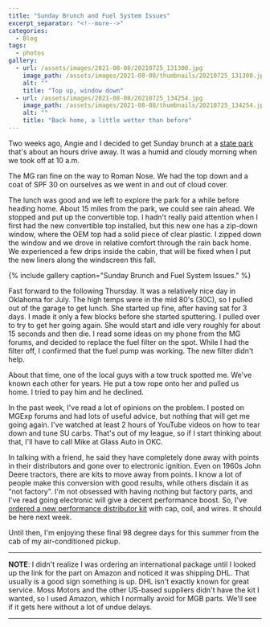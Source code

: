```yaml
---
title: "Sunday Brunch and Fuel System Issues"
excerpt_separator: "<!--more-->"
categories:
  - Blog
tags: 
  - photos
gallery: 
  - url: /assets/images/2021-08-08/20210725_131300.jpg
    image_path: /assets/images/2021-08-08/thumbnails/20210725_131300.jpg
    alt: ""
    title: "Top up, window down"
  - url: /assets/images/2021-08-08/20210725_134254.jpg
    image_path: /assets/images/2021-08-08/thumbnails/20210725_134254.jpg
    alt: ""
    title: "Back home, a little wetter than before"
---
```


Two weeks ago, Angie and I decided to get Sunday brunch at a 
[state park](https://www.travelok.com/state-parks/roman-nose-state-park) 
that's about an hours drive away. It was a humid and cloudy morning when we took off at 10 a.m.

<!--more-->

The MG ran fine on the way to Roman Nose. We had the top down and a coat of SPF 30 on ourselves as we went
in and out of cloud cover.

The lunch was good and we left to explore the park for a while before heading home. About 15 miles from the park, we could 
see rain ahead. We stopped and put up the convertible top. I hadn't really paid attention when I first had the new 
convertible top installed, but this new one has a zip-down window, where the OEM top had a solid piece of clear plastic. 
I zipped down the window and we drove in relative comfort through the rain back home. We experienced a few drips inside the
cabin, that will be fixed when I put the new liners along the windscreen this fall.

{% include gallery caption="Sunday Brunch and Fuel System Issues." %}

Fast forward to the following Thursday. It was a relatively nice day in Oklahoma for July. The high temps were in the
mid 80's (30C), so I pulled out of the garage to get lunch. She started up fine, after having sat for 3 days. I made it 
only a few blocks before she started sputtering. I pulled over to try to get her going again. She would start and idle very
roughly for about 15 seconds and then die. I read some ideas on my phone from the MG forums, and decided to replace the fuel
filter on the spot. While I had the filter off, I confirmed that the fuel pump was working. The new filter didn't help.

About that time, one of the local guys with a tow truck spotted me. We've known each other for years. He put a tow rope onto 
her and pulled us home. I tried to pay him and he declined.

In the past week, I've read a lot of opinions on the problem. I posted on MGExp forums and had lots of useful advice,
but nothing that will get me going again. I've watched at least 2 hours of YouTube videos on how to tear down and
tune SU carbs. That's out of my league, so if I start thinking about that, I'll have to call Mike at Glass Auto in OKC.

In talking with a friend, he said they have completely done away with points in their distributors and gone over to
electronic ignition. Even on 1960s John Deere tractors, there are kits to move away from points. I know a lot of people make 
this conversion with good results, while others disdain it as "not factory". I'm not obsessed with having nothing but factory
parts, and I've read going electronic will give a decent performance boost. So, I've [ordered a new performance distributor 
kit](https://www.amazon.com/gp/product/B08SVZ275H/ref=ppx_yo_dt_b_asin_title_o00_s00?ie=UTF8&psc=1) with cap, coil, and wires. 
It should be here next week.

Until then, I'm enjoying these final 98 degree days for this summer from the cab of my air-conditioned pickup.

---
**NOTE**: I didn't realize I was ordering an international package until I looked up the link for the part on Amazon and
noticed it was shipping DHL. That usually is a good sign something is up. DHL isn't exactly known for great service.
Moss Motors and the other US-based suppliers didn't have the kit I wanted, so I used Amazon, which I normally avoid for MGB parts.
We'll see if it gets here without a lot of undue delays. 

---
